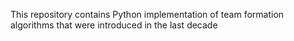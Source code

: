 This repository contains Python implementation of team formation algorithms that were introduced in the last decade


